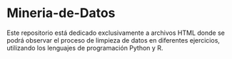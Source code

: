 # Mineria-de-Datos

Este repositorio está dedicado exclusivamente a archivos HTML donde se podrá observar el proceso de limpieza de datos en diferentes ejercicios, utilizando los lenguajes de programación Python y R.
